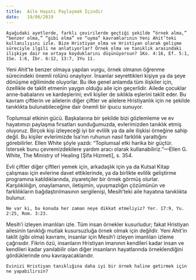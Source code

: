 ```yaml
---
title:  Aile Hayatı Paylaşmak İçindir
date:   19/06/2019
---
```


`Aşağıdaki ayetlerde, farklı çevirilerde geçtiği şekilde “örnek alma,” “benzer olma,” “gibi olma” ve “uyma” kavramlarının Yeni Ahit’teki kullanılışını izle. Bize Hristiyan olma ve Hristiyan olarak gelişme süreciyle ilgili ne anlatıyorlar? Örnek olma ve tanıklık arasındaki ilişkiye dair ne ortaya koyduklarını düşünüyorsun? 1Ko. 4:16, Ef. 5:1, 1Se. 1:6, İbr. 6:12, 13:7, 3Yu 11.`

Yeni Ahit’te benzer olmaya yapılan vurgu, örnek olmanın öğrenme sürecindeki önemli rolünü onaylıyor. İnsanlar seyrettikleri kişiye ya da şeye dönüşme eğiliminde oluyorlar. Bu ilke genel anlamda tüm ilişkiler için, özellikle de taklit etmenin yaygın olduğu aile için geçerlidir. Ailede çocuklar anne-babalarını ve kardeşlerini; evli kişiler de sıklıkla eşlerini taklit eder. Bu kavram çiftlerin ve ailelerin diğer çiftler ve ailelere Hristiyanlık için ne şekilde tanıklıkta bulunabileceğine dair önemli bir ipucu sunuyor.

Toplumsal etkinin gücü. Başkalarına bir şekilde bizi gözlemleme ve ev hayatımızı paylaşma fırsatları sunduğumuzda, evlerimizden tanıklık etmiş oluyoruz. Birçok kişi izleyeceği iyi bir evlilik ya da aile ilişkisi örneğine sahip değil. Bu kişiler evlerimizde İsa’nın ruhunun nasıl farklılık yarattığını görebilirler. Ellen White şöyle yazdı: “Toplumsal etki harika bir güçtür. İstersek bunu çevremizdekilere yardım aracı olarak kullanabiliriz.”—Ellen G. White, The Ministry of Healing [Şifa Hizmeti], s. 354.

Evli çiftler diğer çiftleri yemek için, arkadaşlık için ya da Kutsal Kitap çalışması için evlerine davet ettiklerinde, ya da birlikte evlilik geliştirme programına katıldıklarında, ziyaretçiler bir örnek görmüş olurlar. Karşılıklılığın, onaylamanın, iletişimin, uyuşmazlığın çözümünün ve farklılıkların bağdaştırılmasının sergilenişi, Mesih’teki aile hayatına tanıklıkta bulunur. 

`Ne var ki, bu konuda her zaman neye dikkat etmeliyiz? Yer. 17:9, Yu. 2:25, Rom. 3:23.`

Mesih’i izleyen imanlıları izle. Tüm insan örnekler kusurludur; fakat Hristiyan ailesinin tanıklığı mutlak kusursuzluğa örnek olmak için değildir. Yeni Ahit’in taklit (gibi olma) kavramı, insanlar için Mesih’i izleyen imanlıları izleme çağrısıdır. Fikrin özü, insanların Hristiyan imanının kendileri kadar insan ve kendileri kadar yanılabilir olan diğer insanların hayatlarında örneklendiğini gördüklerinde onu kavrayacaklarıdır.

`Evinizi Hristiyan tanıklığına daha iyi bir örnek haline getirmek için ne yapabilirsin?`